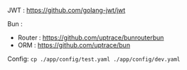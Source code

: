 JWT : https://github.com/golang-jwt/jwt

Bun :
- Router : https://github.com/uptrace/bunrouterbun
- ORM : https://github.com/uptrace/bun

Config: `cp ./app/config/test.yaml ./app/config/dev.yaml`